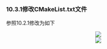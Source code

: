 ### 10.3.1修改CMakeList.txt文件
参照10.2.1修改为如下  
<div align=center>
<img src="https://s2.loli.net/2022/01/22/FcDsZJruLS617Wf.png"/>  
</div>
<div align=center>
<img src="https://s2.loli.net/2022/01/22/MpuigXnjLTd8t9C.png"/> 
</div>
